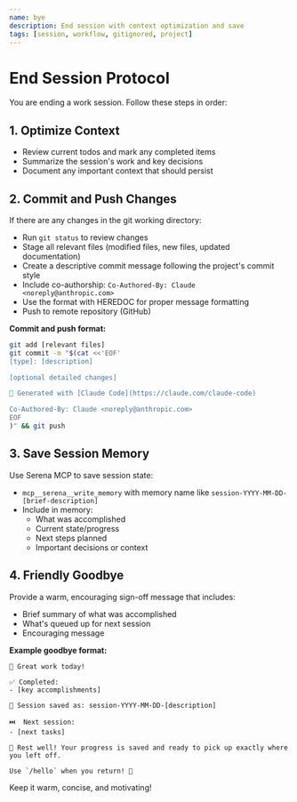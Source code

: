 ```yaml
---
name: bye
description: End session with context optimization and save
tags: [session, workflow, gitignored, project]
---
```


# End Session Protocol

You are ending a work session. Follow these steps in order:

## 1. Optimize Context
- Review current todos and mark any completed items
- Summarize the session's work and key decisions
- Document any important context that should persist

## 2. Commit and Push Changes
If there are any changes in the git working directory:
- Run `git status` to review changes
- Stage all relevant files (modified files, new files, updated documentation)
- Create a descriptive commit message following the project's commit style
- Include co-authorship: `Co-Authored-By: Claude <noreply@anthropic.com>`
- Use the format with HEREDOC for proper message formatting
- Push to remote repository (GitHub)

**Commit and push format:**
```bash
git add [relevant files]
git commit -m "$(cat <<'EOF'
[type]: [description]

[optional detailed changes]

🤖 Generated with [Claude Code](https://claude.com/claude-code)

Co-Authored-By: Claude <noreply@anthropic.com>
EOF
)" && git push
```

## 3. Save Session Memory
Use Serena MCP to save session state:
- `mcp__serena__write_memory` with memory name like `session-YYYY-MM-DD-[brief-description]`
- Include in memory:
  - What was accomplished
  - Current state/progress
  - Next steps planned
  - Important decisions or context

## 4. Friendly Goodbye
Provide a warm, encouraging sign-off message that includes:
- Brief summary of what was accomplished
- What's queued up for next session
- Encouraging message

**Example goodbye format:**
```
🎉 Great work today!

✅ Completed:
- [key accomplishments]

💾 Session saved as: session-YYYY-MM-DD-[description]

⏭️  Next session:
- [next tasks]

🌙 Rest well! Your progress is saved and ready to pick up exactly where you left off.

Use `/hello` when you return! 👋
```

Keep it warm, concise, and motivating!
